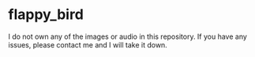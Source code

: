 # flappy_bird
I do not own any of the images or audio in this repository. If you have any issues, please contact me and I will take it down.
